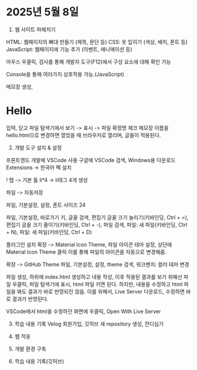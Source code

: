 # 2025년 5월 8일

1. 웹 사이트 파헤치기

HTML: 웹페이지의 뼈대 만들기 (제목, 문단 등)
CSS: 옷 입히기 (색상, 배치, 폰트 등)
JavaScript: 웹페이지에 기능 추가 (이벤트, 애니메이션 등)

마우스 우클릭, 검사를 통해 개발자 도구(F12)에서 구성 요소에 대해 확인 가능

Console을 통해 여러가지 상호작용 가능.(JavaScript)

메모장 생성, <h1>Hello</h1> 입력, 닫고
파일 탐색기에서 보기 -> 표시 -> 파일 확정명 체크
메모장 이름을 hello.html으로 변경하면 열었을 때 브라우저로
열리며, 글꼴이 적용된다.



2. 개발 도구 설치 & 설정

프론트엔드 개발에 VSCode 사용
구글에 VSCode 검색, Windows용 다운로드
Extensions -> 한국어 팩 설치

! 탭
-> 기본 틀
li*4
-> li태그 4개 생성

파일 -> 자동저장

파일, 기본설정, 설정, 폰트 사이즈 24

파일, 기본설정, 바로가기 키, 글꼴 검색,
편집기 글꼴 크기 늘리기(키바인딩, Ctrl + =),
편집기 글꼴 크기 줄이기(키바인딩, Ctrl + -),
파일 검색, 파일: 새 파일(키바인딩, Ctrl + N), 파일: 새 파일(키바인딩, Ctrl + D)

플러그인 설치
확장 -> Material Icon Theme, 파일 아이콘 테마 설정, 상단에 Material Icon Theme 클릭
이를 통해 파일의 아이콘을 자동으로 변경해줌.

확장 -> GitHub Theme
파일, 기본설정, 설정, theme 검색, 워크벤치: 컬러 테마 변경

파일 생성, 하위에 index.html 생성하고 내용 작성,
이후 적용된 결과를 보기 위해선 파일 우클릭, 파일 탐색기에 표시, html 파일 키면 된다.
하지만, 내용을 수정하고 html 파일을 봐도 결과가 바로 반영되진 않음.
이를 위해서, Live Server 다운로드, 수정하면 바로 결과가 반영된다.

VSCode에서 html을 수정하던 화면에 우클릭, Open With Live Server


3. 학습 내용 기록
Velog 회원가입, 깃허브 새 repository 생성, 잔디심기



1. 웹 적응
2. 개발 환경 구축
3. 학습 내용 기록(깃허브)
